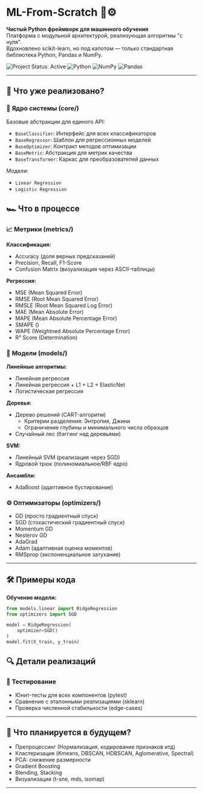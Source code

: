 # ML-From-Scratch 🧠⚙️

**Чистый Python фреймворк для машинного обучения**  
Платформа с модульной архитектурой, реализующая алгоритмы "с нуля".  
Вдохновлено scikit-learn, но под капотом — только стандартная библиотека Python, Pandas и NumPy.

![Project Status: Active](https://img.shields.io/badge/status-active-brightgreen.svg)
![Python](https://img.shields.io/badge/python-3.11%2B-blue)
![NumPy](https://img.shields.io/badge/numpy-%23013243.svg?logo=numpy&logoColor=white)
![Pandas](https://img.shields.io/badge/pandas-%23150458.svg?logo=pandas&logoColor=white)

---

## 🧻 Что уже реализовано?

### 🔨 **Ядро системы (core/)**
Базовые абстракции для единого API:
- `BaseClassifier`: Интерфейс для всех классификаторов
- `BaseRegressor`: Шаблон для регрессионных моделей
- `BaseOptimizer`: Контракт методов оптимизации
- `BaseMetric`: Абстракция для метрик качества
- `BaseTransformer`: Каркас для преобразователей данных

Модели:
- `Linear Regression`
- `Logistic Regression`

## 🏎️ Что в процессе

### 📈 **Метрики (metrics/)**
**Классификация:**
- Accuracy (доля верных предсказаний)
- Precision, Recall, F1-Score
- Confusion Matrix (визуализация через ASCII-таблицы)

**Регрессия:**
- MSE (Mean Squared Error)
- RMSE (Root Mean Squared Error)
- RMSLE (Root Mean Squared Log Error)
- MAE (Mean Absolute Error)
- MAPE (Mean Absolute Percentage Error)
- SMAPE ()
- WAPE (Weightned Absolute Percentage Error)
- R² Score (Determination)

### 🧠 **Модели (models/)**
**Линейные алгоритмы:**
- Линейная регрессия
- Линейная регрессия + L1 + L2 + ElasticNet
- Логистическая регрессия

**Деревья:**
- Дерево решений (CART-алгоритм)
  - Критерии разделения: Энтропия, Джини
  - Ограничение глубины и минимального числа образцов
- Случайный лес (бэггинг над деревьями)

**SVM:**
- Линейный SVM (реализация через SGD)
- Ядровой трюк (полиномиальное/RBF ядро)

**Ансамбли:**
- AdaBoost (адаптивное бустирование)

### ⚙️ **Оптимизаторы (optimizers/)**
- GD (просто градиентный спуск)
- SGD (стохастический градиентный спуск)
- Momentum GD
- Nesterov GD
- AdaGrad
- Adam (адаптивная оценка моментов)
- RMSprop (экспоненциальное затухание)

---

## 🛠️ Примеры кода

**Обучение модели:**
```python
from models.linear import RidgeRegression
from optimizers import SGD

model = RidgeRegression(
    optimizer=SGD()
)
model.fit(X_train, y_train)
```

## 🔍 Детали реализаций

### 🧪 Тестирование
- Юнит-тесты для всех компонентов (pytest)
- Сравнение с эталонными реализациями (sklearn)
- Проверка численной стабильности (edge-cases)

---

## 📌 Что планируется в будущем?
- Препроцессинг (Нормализация, кодирование признаков итд)
- Кластеризация (Kmeans, DBSCAN, HDBSCAN, Aglomerative, Spectral)
- PCA: снижение размерности
- Gradient Boosting
- Blending, Stacking
- Визуализация (t-sne, mds, isomap)

---
